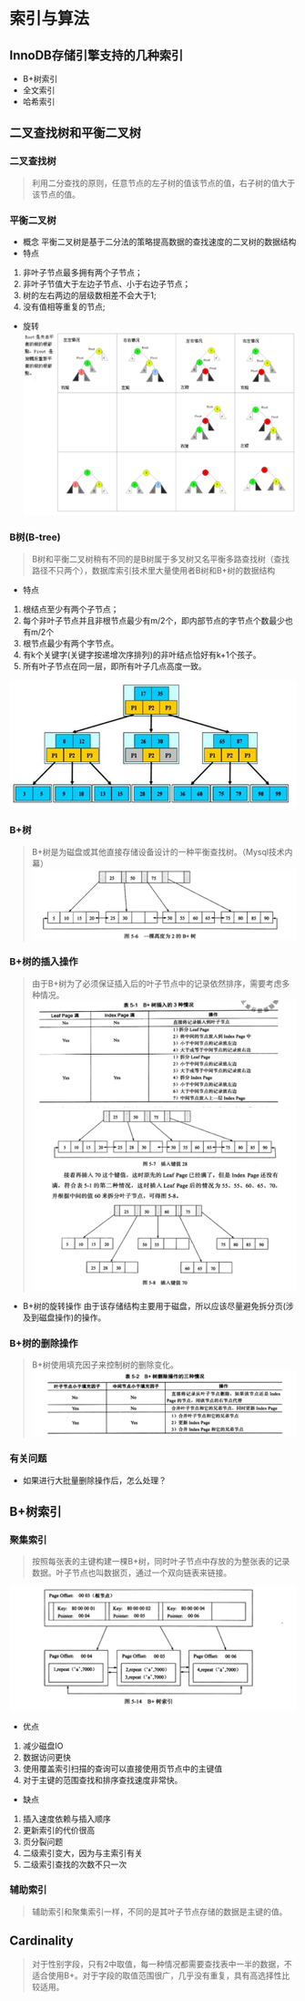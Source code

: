 # 索引与算法

## InnoDB存储引擎支持的几种索引
- B+树索引
- 全文索引
- 哈希索引

## 二叉查找树和平衡二叉树

### 二叉查找树
>利用二分查找的原则，任意节点的左子树的值该节点的值，右子树的值大于该节点的值。

### 平衡二叉树
- 概念
平衡二叉树是基于二分法的策略提高数据的查找速度的二叉树的数据结构
- 特点
1. 非叶子节点最多拥有两个子节点；
2. 非叶子节值大于左边子节点、小于右边子节点；
3. 树的左右两边的层级数相差不会大于1;
4. 没有值相等重复的节点;

- 旋转
![二叉树的旋转](../../img/二叉树的旋转.png)

### B树(B-tree)
>B树和平衡二叉树稍有不同的是B树属于多叉树又名平衡多路查找树（查找路径不只两个），数据库索引技术里大量使用者B树和B+树的数据结构
- 特点
1. 根结点至少有两个子节点；
2. 每个非叶子节点并且非根节点最少有m/2个，即内部节点的字节点个数最少也有m/2个
3. 根节点最少有两个字节点。
4. 有k个关键字(关键字按递增次序排列)的非叶结点恰好有k+1个孩子。
5. 所有叶子节点在同一层，即所有叶子几点高度一致。

![B树结构](../../img/B树结构.png)

### B+树
>B+树是为磁盘或其他直接存储设备设计的一种平衡查找树。（Mysql技术内幕）
![B+树结构图-1](../../img/B+树结构图-1.png)

### B+树的插入操作
>由于B+树为了必须保证插入后的叶子节点中的记录依然排序，需要考虑多种情况。
![B+树的插入算法](../../img/B+树的插入算法.png)
![B+树拆分情况-1](../../img/B+树拆分情况-1.png)
- B+树的旋转操作
由于该存储结构主要用于磁盘，所以应该尽量避免拆分页(涉及到磁盘操作)的操作。

### B+树的删除操作
>B+树使用填充因子来控制树的删除变化。
![B+树的删除算法](../../img/B+树的删除算法.png)


### 有关问题
- 如果进行大批量删除操作后，怎么处理？

## B+树索引

### 聚集索引
>按照每张表的主键构建一棵B+树，同时叶子节点中存放的为整张表的记录数据。叶子节点也叫数据页，通过一个双向链表来链接。

![B+树索引结构图](../../img/B+树索引结构图.png)
- 优点
1. 减少磁盘IO
2. 数据访问更快
3. 使用覆盖索引扫描的查询可以直接使用页节点中的主键值
4. 对于主键的范围查找和排序查找速度非常快。
- 缺点
1. 插入速度依赖与插入顺序
2. 更新索引的代价很高
3. 页分裂问题
4. 二级索引变大，因为与主索引有关
5. 二级索引查找的次数不只一次

### 辅助索引
>辅助索引和聚集索引一样，不同的是其叶子节点存储的数据是主键的值。

## Cardinality
>对于性别字段，只有2中取值，每一种情况都需要查找表中一半的数据，不适合使用B+。对于字段的取值范围很广，几乎没有重复，具有高选择性比较适用。

